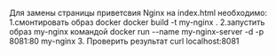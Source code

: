 Для замены страницы приветсвия Nginx на index.html необходимо:
1.смонтировать образ 
 docker docker build -t my-nginx .
2.запустить образ my-nginx командой
 docker run --name my-nginx-server -d -p 8081:80 my-nginx
3. Проверить результат
curl localhost:8081 
